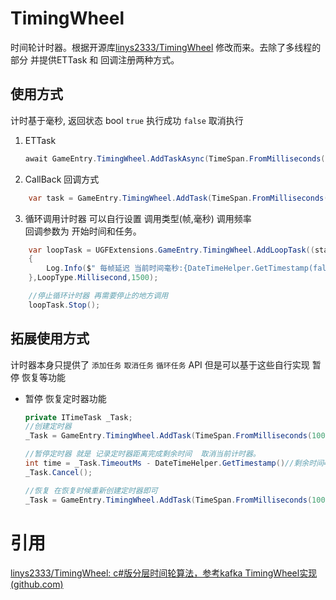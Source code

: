 # TimingWheel

时间轮计时器。根据开源库[linys2333/TimingWheel](https://github.com/linys2333/TimingWheel) 修改而来。去除了多线程的部分 并提供ETTask 和 回调注册两种方式。

## 使用方式

计时基于毫秒, 返回状态 bool  `true` 执行成功  `false` 取消执行

1. ETTask   
   ```csharp
   await GameEntry.TimingWheel.AddTaskAsync(TimeSpan.FromMilliseconds(1000));
   ```
2. CallBack 回调方式
```csharp
	var task = GameEntry.TimingWheel.AddTask(TimeSpan.FromMilliseconds(1000), result => { Debug.Log(result); });
```
3. 循环调用计时器 
	可以自行设置  调用类型(帧,毫秒) 调用频率  
	回调参数为 开始时间和任务。
```csharp
	var loopTask = UGFExtensions.GameEntry.TimingWheel.AddLoopTask((startTime,task) =>  
	{  
	    Log.Info($" 每帧延迟 当前时间毫秒:{DateTimeHelper.GetTimestamp(false)} 当前时间秒:{DateTimeHelper.GetTimestamp(true)} 当前帧：{Time.frameCount}");  
	},LoopType.Millisecond,1500);

	//停止循环计时器 再需要停止的地方调用
	loopTask.Stop();
```

## 拓展使用方式

计时器本身只提供了  `添加任务`  `取消任务` `循环任务` API  但是可以基于这些自行实现 暂停 恢复等功能

* 暂停 恢复定时器功能
	```csharp
	private ITimeTask _Task;
	//创建定时器
	_Task = GameEntry.TimingWheel.AddTask(TimeSpan.FromMilliseconds(1000), result => { Debug.Log(result); });

	//暂停定时器 就是 记录定时器距离完成剩余时间  取消当前计时器。
	int time = _Task.TimeoutMs - DateTimeHelper.GetTimestamp()//剩余时间= 结束时间-当前时间
	_Task.Cancel();

	//恢复 在恢复时候重新创建定时器即可
	_Task = GameEntry.TimingWheel.AddTask(TimeSpan.FromMilliseconds(1000), result => { Debug.Log(result); });
	```


# 引用
[linys2333/TimingWheel: c#版分层时间轮算法，参考kafka TimingWheel实现 (github.com)](https://github.com/linys2333/TimingWheel)